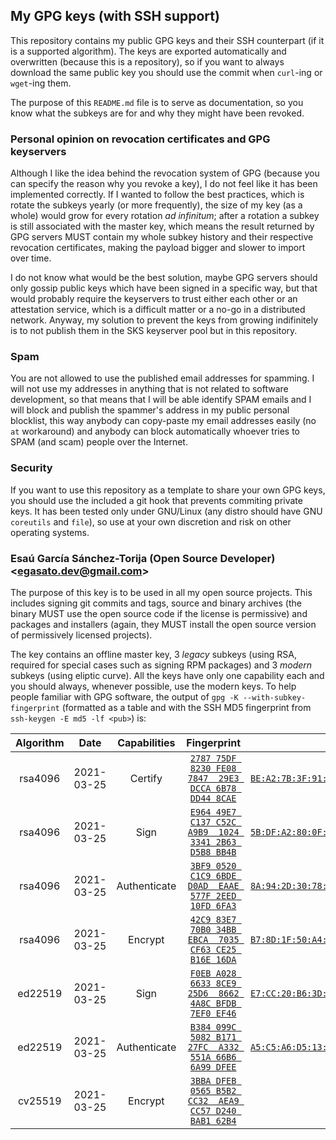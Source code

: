 ## My GPG keys (with SSH support)

This repository contains my public GPG keys and their SSH counterpart (if it is
a supported algorithm).  The keys are exported automatically and overwritten
(because this is a repository), so if you want to always download the same
public key you should use the commit when `curl`-ing or `wget`-ing them.

The purpose of this `README.md` file is to serve as documentation, so you know
what the subkeys are for and why they might have been revoked.

### Personal opinion on revocation certificates and GPG keyservers

Although I like the idea behind the revocation system of GPG (because you can
specify the reason why you revoke a key), I do not feel like it has been
implemented correctly.  If I wanted to follow the best practices, which is
rotate the subkeys yearly (or more frequently), the size of my key (as a whole)
would grow for every rotation _ad infinitum_; after a rotation a subkey is still
associated with the master key, which means the result returned by GPG servers
MUST contain my whole subkey history and their respective revocation
certificates, making the payload bigger and slower to import over time.

I do not know what would be the best solution, maybe GPG servers should only
gossip public keys which have been signed in a specific way, but that would
probably require the keyservers to trust either each other or an attestation
service, which is a difficult matter or a no-go in a distributed network.
Anyway, my solution to prevent the keys from growing indifinitely is to not
publish them in the SKS keyserver pool but in this repository.

### Spam

You are not allowed to use the published email addresses for spamming.  I will
not use my addresses in anything that is not related to software development, so
that means that I will be able identify SPAM emails and I will block and publish
the spammer's address in my public personal blocklist, this way anybody can
copy-paste my email addresses easily (no `at` workaround) and anybody can block
automatically whoever tries to SPAM (and scam) people over the Internet.

### Security

If you want to use this repository as a template to share your own GPG keys, you
should use the included a git hook that prevents commiting private keys.  It has
been tested only under GNU/Linux (any distro should have GNU `coreutils` and
`file`), so use at your own discretion and risk on other operating systems.

### Esaú García Sánchez-Torija (Open Source Developer) <<egasato.dev@gmail.com>>

The purpose of this key is to be used in all my open source projects.  This
includes signing git commits and tags, source and binary archives (the binary
MUST use the open source code if the license is permissive) and packages and
installers (again, they MUST install the open source version of permissively
licensed projects).

The key contains an offline master key, 3 _legacy_ subkeys (using RSA, required
for special cases such as signing RPM packages) and 3 _modern_ subkeys (using
eliptic curve).  All the keys have only one capability each and you should
always, whenever possible, use the modern keys.  To help people familiar with
GPG software, the output of `gpg -K --with-subkey-fingerprint` (formatted as a
table and with the SSH MD5 fingerprint from `ssh-keygen -E md5 -lf <pub>`) is:

| Algorithm |    Date    | Capabilities |                              Fingerprint                              |                                SSH                                 |
|:---------:|:----------:|:------------:|:---------------------------------------------------------------------:|:------------------------------------------------------------------:|
|  rsa4096  | 2021-03-25 |   Certify    | [`2787 75DF 8230 FE08 7847  29E3 DCCA 6B78 DD44 8CAE`][gpg_rsa4096_c] | [`BE:A2:7B:3F:91:48:92:52:B2:E5:9C:60:7F:8D:42:1C`][ssh_rsa4096_c] |
|  rsa4096  | 2021-03-25 |     Sign     | [`E964 49E7 C137 C52C A9B9  1024 3341 2B63 D5B8 BB4B`][gpg_rsa4096_s] | [`5B:DF:A2:80:0F:9D:B7:BE:02:5C:95:6B:5C:12:69:C4`][ssh_rsa4096_s] |
|  rsa4096  | 2021-03-25 | Authenticate | [`3BF9 0520 C1C9 6BDE D0AD  EAAE 577F 2EED 10FD 6FA3`][gpg_rsa4096_a] | [`8A:94:2D:30:78:9E:04:62:09:F9:F3:BA:20:9D:C3:F4`][ssh_rsa4096_a] |
|  rsa4096  | 2021-03-25 |    Encrypt   | [`42C9 83E7 70B0 34BB EBCA  7035 CF63 CE25 B16E 16DA`][gpg_rsa4096_e] | [`B7:8D:1F:50:A4:14:9B:B7:C0:8A:10:F6:61:74:49:2E`][ssh_rsa4096_e] |
|  ed22519  | 2021-03-25 |     Sign     | [`F0EB A028 6633 8CE9 25D6  8662 4A8C BFDB 7EF0 EF46`][gpg_ed22519_s] | [`E7:CC:20:B6:3D:4D:05:DC:2B:B3:7F:23:AD:7D:69:00`][ssh_ed22519_s] |
|  ed22519  | 2021-03-25 | Authenticate | [`B384 099C 5082 B171 27FC  A332 551A 66B6 6A99 DFEE`][gpg_ed22519_a] | [`A5:C5:A6:D5:13:61:53:05:77:42:B2:63:45:EC:9E:E0`][ssh_ed22519_a] |
|  cv25519  | 2021-03-25 |    Encrypt   | [`3BBA DFEB 0565 B5B2 CC32  AEA9 CC57 D240 BAB1 62B4`][gpg_cv25519_e] |                                 -                                  |

[gpg_rsa4096_c]: pub/rsa4096_c.asc "GPG Master Key"
[gpg_rsa4096_s]: sub/rsa4096_s.asc "GPG Signing Subkey"
[gpg_rsa4096_a]: sub/rsa4096_a.asc "GPG Authentication Subkey"
[gpg_rsa4096_e]: sub/rsa4096_e.asc "GPG Encryption Subkey"
[gpg_ed22519_s]: sub/ed22519_s.asc "GPG Signing Subkey"
[gpg_ed22519_a]: sub/ed22519_a.asc "GPG Authentication Subkey"
[gpg_cv25519_e]: sub/cv25519_e.asc "GPG Encryption Subkey"
[ssh_rsa4096_c]: pub/rsa4096_c.pub "SSH Master Key"
[ssh_rsa4096_s]: sub/rsa4096_s.pub "SSH Signing Subkey"
[ssh_rsa4096_a]: sub/rsa4096_a.pub "SSH Authentication Subkey"
[ssh_rsa4096_e]: sub/rsa4096_e.pub "SSH Encryption Subkey"
[ssh_ed22519_s]: sub/ed22519_s.pub "SSH Signing Subkey"
[ssh_ed22519_a]: sub/ed22519_a.pub "SSH Authentication Subkey"
